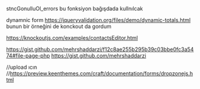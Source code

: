 stncGonulluOl_errors  bu fonksiyon bağışdada kullnılcak 




dynamnic form 
https://jqueryvalidation.org/files/demo/dynamic-totals.html
bunun bir örneğini de konckout da gordum 




https://knockoutjs.com/examples/contactsEditor.html


https://gist.github.com/mehrshaddarzi/f12c8ae255b295b39c03bbe0fc3a5474#file-page-php
https://gist.github.com/mehrshaddarzi


//upload ıcın 
//https://preview.keenthemes.com/craft/documentation/forms/dropzonejs.html